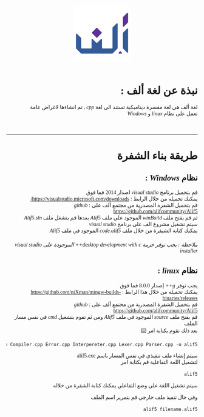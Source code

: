 <div dir="rtl">

<br>

<center style=font-family 'Tajawal'; font-size = 130px>


<img src="resources/AlifLogo/AlifLogo_2048x2048_transp.png"  width="150" height="150" >

</center>

<span style="font-family: 'Tajawal';">

<br>

# نبذة عن لغة ألف :

 لغة ألف هي لغة مفسرة ديناميكية تستند الى لغة <em> cpp </em> , تم انشاءها لاغراض عامة   
تعمل على نظام  <em> linux  </em>  و <em> Windows  </em> 

<br>

---

# طريقة بناء الشفرة

##

## نظام <em> Windows  </em> :

قم بتحميل برنامج <em> visual studio </em> اصدار 2014 فما فوق   
يمكنك تحميله من خلال الرابط : https://visualstudio.microsoft.com/downloads/  
قم بتحميل الشفرة المصدرية من مجتمع ألف على <em> github </em> : https://github.com/alifcommunity/Alif5  
ثم قم بفتح ملف <em> winBuild </em> الموجود على ملف <em> Alif5 </em> بعدها قم بتشغل ملف <em> Alif5.sln </em>  
سيتم تشغيل مشروع الف على برنامج <em> visual studio </em>  
يمكنك كتابة الشيفرة من خلال ملف <em> code.alif5 </em> الموجود في ملف <em> Alif5 </em>  

###### ملاحظة : يجب توفر حزمة  desktop development with c++ الموجودة على visual studio installer

##

## نظام <em> linux  </em> :

يجب توفر <em> g++ </em> إصدار 8.0.0 فما فوق  
	يمكنك تحميله من خلال هذا الرابط : https://github.com/niXman/mingw-builds-binaries/releases  
 قم بتحميل الشفرة المصدرية من مجتمع ألف على <em> github </em> : https://github.com/alifcommunity/Alif5  
 قم بفتح ملف <em> source </em> الموجود في ملف <em> Alif5 </em> 
 ومن ثم تقوم بتشغيل <em> cmd </em> في نفس مسار الملف  
 بعد ذلك تقوم بكتابة امر  :keyboard:
 
 ``` c++
 g++ Alif5.cpp AlifMemory.cpp AlifNamesTable.cpp Compiler.cpp Error.cpp Interpereter.cpp Lexer.cpp Parser.cpp -o alif5 
 ```
سيتم إنشاء ملف تنفيذي في نفس المسار باسم alif5.exe   
لتشغيل اللغة التفاعلية قم بكتابة امر 
 ``` c++
 alif5  
 ```
 سيتم تشغيل اللغة على وضع التفاعلي يمكنك كتابة الشفرة من خلاله   :man_technologist:
 
 وفي حال تنفيذ ملف خارجي قم بتمرير اسم الملف  

``` c++ 
alif5 filename.alif5  
```
